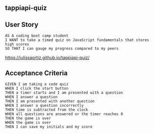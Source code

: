 ## tappiapi-quiz


## User Story

```
AS A coding boot camp student
I WANT to take a timed quiz on JavaScript fundamentals that stores high scores
SO THAT I can gauge my progress compared to my peers
```

https://julissaortiz.github.io/tappiapi-quiz/


## Acceptance Criteria

```
GIVEN I am taking a code quiz
WHEN I click the start button
THEN a timer starts and I am presented with a question
WHEN I answer a question
THEN I am presented with another question
WHEN I answer a question incorrectly
THEN time is subtracted from the clock
WHEN all questions are answered or the timer reaches 0
THEN the game is over
WHEN the game is over
THEN I can save my initials and my score
```
